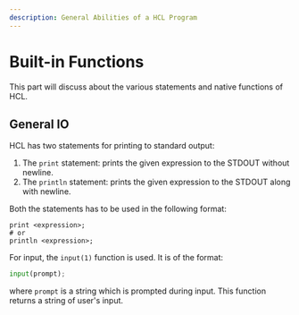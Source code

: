 ```yaml
---
description: General Abilities of a HCL Program
---
```


# Built-in Functions

This part will discuss about the various statements and native functions of HCL.

## General IO

HCL has two statements for printing to standard output:

1. The `print` statement: prints the given expression to the STDOUT without newline.
2. The `println` statement: prints the given expression to the STDOUT along with newline.

Both the statements has to be used in the following format:

```markup
print <expression>;
# or
println <expression>;
```

For input, the `input(1)` function is used. It is of the format:

```python
input(prompt);
```

where `prompt` is a string which is prompted during input. This function returns a string of user's input.
